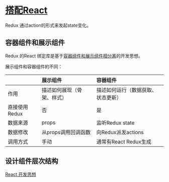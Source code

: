 # [搭配React](http://cn.redux.js.org/docs/basics/UsageWithReact.html)

Redux 通过action的形式来发起state变化。

## 容器组件和展示组件

Redux 的React 绑定库是基于[容器组件和展示组件相分离](../appendix/容器组件和展示组件相分离.md)的开发思想。

展示组件和容器组件的不同：

|              | 展示组件                  |容器组件                          |
|:-------------|:--------------------------|:---------------------------------|
|作用          | 描述如何展现（骨架、样式）|描述如何运行（数据获取、状态更新）|
|直接使用Redux | 否                        |是                                |
|数据来源      | props                     |监听Redux state                   |
|数据修改      | 从props调用回调函数       |向Redux派发actions                |
|调用方式      | 手动                      |通常有React Redux生成             |

## 设计组件层次结构

[React 开发思想](https://facebook.github.io/react/docs/thinking-in-react.html)

